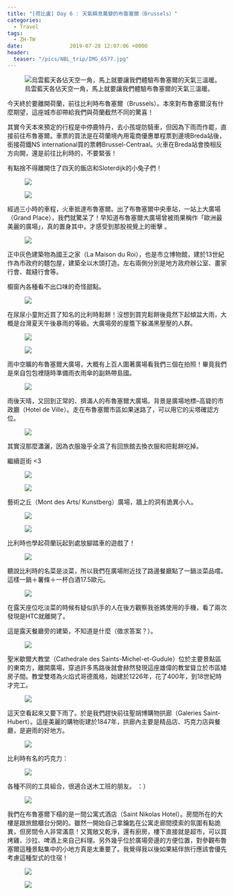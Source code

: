 ```yaml
---
title: "[荷比盧] Day 6 : 天氣瞬息萬變的布魯塞爾（Brussels）"
categories:
  - Travel
tags:
  - ZH-TW
date:               2019-07-28 12:07:06 +0000
header:
  teaser: "/pics/NBL_trip/IMG_6577.jpg"
---
```

<figure style="width: 100%" class="align-center">
<img src="/pics/NBL_trip/IMG_6577.jpg" alt="烏雲藍天各佔天空一角，馬上就要讓我們體驗布魯塞爾的天氣三溫暖。">
<figcaption>烏雲藍天各佔天空一角，馬上就要讓我們體驗布魯塞爾的天氣三溫暖。</figcaption>
</figure>

今天終於要離開荷蘭，前往比利時布魯塞爾（Brussels）。本來對布魯塞爾沒有什麼期望，這座城市卻帶給我們與荷蘭截然不同的驚喜！

其實今天本來預定的行程是中停鹿特丹，去小孩堤防騎車，但因為下雨而作罷，直接前往布魯塞爾。車票的買法是在荷蘭境內用電商優惠單程票到邊境Breda站後，銜接荷鐵NS international買的票轉Brussel-Centraal。火車在Breda站會換相反方向開，還是前往比利時的，不要緊張！

有點捨不得離開住了四天的飯店和Sloterdijk的小兔子們！
<figure style="width: 100%" class="align-center">
<img src="/pics/NBL_trip/2019720_190727_0002.jpg">
</figure>
<figure style="width: 100%" class="align-center">
<img src="/pics/NBL_trip/2019720_190727_0004.jpg">
</figure>

經過三小時的車程，火車抵達布魯塞爾。出了布魯塞爾中央車站，一站上大廣場（Grand Place），我們就驚呆了！早知道布魯塞爾大廣場曾被雨果稱作「歐洲最美麗的廣場」，真的置身其中，才感受到那股視覺上的衝擊 。
<figure style="width: 100%" class="align-center">
<img src="/pics/NBL_trip/IMG_6551.jpg">
</figure>


正中灰色建築物為國王之家（La Maison du Roi），也是市立博物館，建於13世紀作為市政府的麵包屋，建築全以木頭打造。左右兩側分別是地方政府辦公室、畫家行會、裁縫行會等。

櫥窗內各種看不出口味的奇怪甜點。
<figure style="width: 100%" class="align-center">
<img src="/pics/NBL_trip/2019720_190727_0024.jpg">
</figure>

在尿尿小童附近買了知名的比利時鬆餅！沒想到買完鬆餅後竟然下起傾盆大雨，大概是台灣夏天午後暴雨的等級。大廣場旁的屋簷下躲滿黑壓壓的人群。
<figure style="width: 100%" class="align-center">
<img src="/pics/NBL_trip/IMG_6537.jpg">
</figure>
<figure style="width: 80%" class="align-center">
<img src="/pics/NBL_trip/IMG_6540.jpg">
</figure>

雨中空曠的布魯塞爾大廣場，大概有上百人圍著廣場看我們三個在拍照！畢竟我們是來自包包裡隨時準備雨衣雨傘的副熱帶島國。
<figure style="width: 100%" class="align-center">
<img src="/pics/NBL_trip/IMG_6542.jpg">
</figure>


雨後天晴，又回到正常的、擠滿人的布魯塞爾大廣場。背景是廣場地標–高聳的市政廳（Hotel de Ville）。走在布魯塞爾市區如果迷路了，可以用它的尖塔確認方位。
<figure style="width: 80%" class="align-center">
<img src="/pics/NBL_trip/2019720_190727_0049.jpg">
</figure>


其實沒那麼瀟灑，因為衣服幾乎全濕了有回旅館去換衣服和把鬆餅吃掉。



繼續逛街 <3
<figure style="width: 80%" class="align-center">
<img src="/pics/NBL_trip/2019720_190727_0027.jpg">
</figure>
<figure style="width: 80%" class="align-center">
<img src="/pics/NBL_trip/2019720_190727_0047.jpg">
</figure>



藝術之丘（Mont des Arts/ Kunstberg）廣場，牆上的洞有詭異小人。
<figure style="width: 80%" class="align-center">
<img src="/pics/NBL_trip/2019720_190727_0035.jpg">
</figure>
<figure style="width: 80%" class="align-center">
<img src="/pics/NBL_trip/2019720_190727_0033.jpg">
</figure>

比利時也學起荷蘭玩起到處放腳踏車的遊戲了！
<figure style="width: 100%" class="align-center">
<img src="/pics/NBL_trip/IMG_6578.jpg">
</figure>



聽說比利時的名菜是淡菜，所以我們在廣場附近找了路邊餐廳點了一鍋淡菜品嚐。這樣一鍋＋薯條＋一杯白酒17.5歐元。
<figure style="width: 100%" class="align-center">
<img src="/pics/NBL_trip/IMG_6604.jpg">
</figure>


在露天座位吃淡菜的時候有疑似扒手的人在後方觀察我爸媽使用的手機，看了兩次發現是HTC就離開了。

這是露天餐廳旁的建築，不知道是什麼（徵求答案？）。
<figure style="width: 100%" class="align-center">
<img src="/pics/NBL_trip/IMG_6601.jpg">
</figure>

聖米歇爾大教堂（Cathedrale des Saints-Michel-et-Gudule）位於主要景點區的東南方，離開廣場，穿過許多馬路後就會赫然發現這座雄偉的教堂聳立於市區矮房子間。教堂雙塔為火焰式哥德風格，始建於1226年，花了400年，到18世紀時才完工。
<figure style="width: 80%" class="align-center">
<img src="/pics/NBL_trip/2019720_190727_0056.jpg">
</figure>


這天空看起來又要下雨了。於是我們趕快前往聖胡博購物拱廊（Galeries Saint-Hubert）。這座美麗的購物街建於1847年，拱廊內主要是精品店、巧克力店與餐廳，是避雨的好地方。
<figure style="width: 80%" class="align-center">
<img src="/pics/NBL_trip/IMG_6590.jpg">
</figure>


比利時有名的巧克力：
<figure style="width: 100%" class="align-center">
<img src="/pics/NBL_trip/IMG_6595.jpg">
</figure>


各種不同的工具組合，很適合送木工班的朋友。 ：）
<figure style="width: 100%" class="align-center">
<img src="/pics/NBL_trip/2019720_190727_0038.jpg">
</figure>


我們在布魯塞爾下榻的是一間公寓式酒店（Saint Nikolas Hotel）。房間所在的大樓是跟旅館櫃台分開的。雖然一開始自己拿鑰匙在公寓走廊間摸索的氛圍有點詭異，但房間令人非常滿意！又寬敞又乾淨，還有廚房，樓下直接就是超市，可以買烤雞、沙拉、啤酒上來自己料理。另外幾乎位於廣場旁邊的方便位置，對參觀布魯塞爾這種景點集中的小地方真是太重要了。我覺得我以後如果結伴旅行應該會優先考慮這種型式的住宿！
<figure style="width: 100%" class="align-center">
<img src="/pics/NBL_trip/IMG_6528.jpg">
</figure>
<figure style="width: 100%" class="align-center">
<img src="/pics/NBL_trip/IMG_6545.jpg">
</figure>
